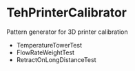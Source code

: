 # TehPrinterCalibrator

Pattern generator for 3D printer calibration 

* TemperatureTowerTest
* FlowRateWeightTest
* RetractOnLongDistanceTest
